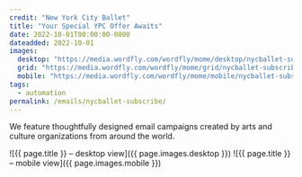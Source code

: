 ```yaml
---
credit: "New York City Ballet"
title: "Your Special YPC Offer Awaits"
date: 2022-10-01T00:00:00-0800
dateadded: 2022-10-01
images:
  desktop: "https://media.wordfly.com/wordfly/mome/desktop/nycballet-subscribe.jpg"
  grid: "https://media.wordfly.com/wordfly/mome/grid/nycballet-subscribe.jpg"
  mobile: "https://media.wordfly.com/wordfly/mome/mobile/nycballet-subscribe.jpg"
tags:
  - automation
permalink: /emails/nycballet-subscribe/
---
```

We feature thoughtfully designed email campaigns created by arts and culture organizations from around the world.

![{{ page.title }} – desktop view]({{ page.images.desktop }})
![{{ page.title }} – mobile view]({{ page.images.mobile }})
